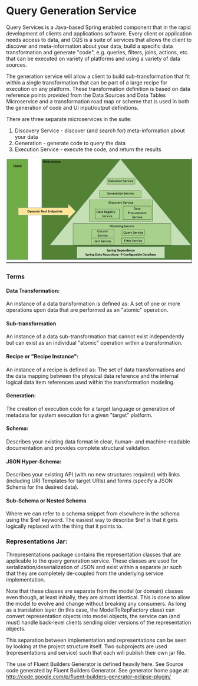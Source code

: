 # Query Generation Service


Query Services  is a Java-based Spring enabled component that in the rapid development of clients and applications software. Every client or application needs access to data, and CQS is a suite of services that allows the client to discover and meta-information about your data, build a specific data transformation and generate "code", e.g. queries, filters, joins, actions, etc. that can be executed on variety of platforms and using a variety of data sources.  

The generation service will allow a client to build sub-transformation that fit within a single transformation that can be part of a large recipe for execution on any platform.  These transformation definition is based on data reference points provided from the Data Sources and Data Tables Microservice and a transformation road map or scheme that is used in both the generation of code and UI input/output definitions.

There are three separate microservices in the suite:

1. Discovery Service - discover (and search for) meta-information about your data
2. Generation - generate code to query the data
3. Execution Service - execute the code, and return the results

![Screenshot](https://github.com/gloriafaley/java_query/blob/master/Rest_architecture.jpg)

### Terms

#### Data Transformation:
An instance of a data transformation is defined as: A set of one or more operations upon data that are performed as an "atomic" operation.

#### Sub-transformation
An instance of a data sub-transformation that cannot exist independently but can exist as an individual "atomic" operation within a transformation.

#### Recipe or "Recipe Instance":
An instance of a recipe is defined as: The set of data transformations and the data mapping between the physical data reference and the internal logical data item references used within the transformation modeling.

#### Generation:
The creation of execution code for a target language or generation of metadata for system execution for a given "target" platform.

#### Schema:
Describes your existing data format in clear, human- and machine-readable documentation and provides complete structural validation.

#### JSON Hyper-Schema:
Describes your existing API (with no new structures required) with links (including URI Templates for target URIs) and forms (specify a JSON Schema for the desired data).

#### Sub-Schema or Nested Schema
Where we can refer to a schema snippet from elsewhere in the schema using the $ref keyword. The easiest way to describe $ref is that it gets logically replaced with the thing that it points to.


### Representations Jar:

Threpresentations package contains the representation classes that are applicable to the query generation service.  These classes are used for 
serialization/deserialization of JSON and exist within a separate jar such that they are completely de-coupled from the underlying service implementation.  

Note that these classes are separate from the model (or domain) classes even though, at least initially, they are
almost identical.  This is done to allow the model to evolve and change without breaking any consumers.  As long as a 
translation layer (in this case, the ModelToRepFactory class) can convert representation objects into model objects,
the service can (and must) handle back-level clients sending older versions of the representation objects.

This separation between implementation and representations can be seen by looking at the project structure itself.  Two subprojects are used (representations and service) such that each will publish their own jar file.  

The use of Fluent Builders Generator is defined heavily here.  See Source code generated by Fluent Builders Generator. See generator home page at: http://code.google.com/p/fluent-builders-generator-eclipse-plugin/
